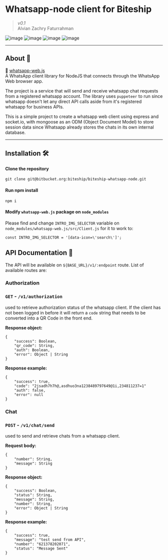 # Whatsapp-node client for Biteship
> _v0.1_  
Alvian Zachry Faturrahman

![image](https://img.shields.io/badge/Express%20js-000000?style=for-the-badge&logo=express&logoColor=white)
![image](https://img.shields.io/badge/MongoDB-4EA94B?style=for-the-badge&logo=mongodb&logoColor=white)
![image](https://img.shields.io/badge/Socket.io-010101?&style=for-the-badge&logo=Socket.io&logoColor=white)
![image](https://img.shields.io/badge/WhatsApp-25D366?style=for-the-badge&logo=whatsapp&logoColor=white)

----

## About 📝

🔗 [whatsapp-web.js](https://wwebjs.dev/)  
A WhatsApp client library for NodeJS that connects through the WhatsApp Web browser app.

The project is a service that will send and receive whatsapp chat requests from a registered whatsapp account. The library uses `puppeteer` to run since whatsapp doesn't let any direct API calls aside from it's registered whatsapp for business APIs.  

This is a simple project to create a whatsapp web client using express and socket.io, with mongoose as an ODM (Object Document Model) to store session data since Whatsapp already stores the chats in its own internal database.

----
## Installation 🛠️

#### Clone the repository
 `git clone git@bitbucket.org:biteship/biteship-whatsapp-node.git`

#### Run npm install
 `npm i`

#### Modify `whatsapp-web.js` package on `node_modules`

Please find and change `INTRO_IMG_SELECTOR` variable on `node_modules/whatsapp-web.js/src/Client.js` for it to work to:

 `const INTRO_IMG_SELECTOR = '[data-icon=\'search\']';`

## API Documentation 📑

The API will be available on `${BASE_URL}/v1/:endpoint` route. List of available routes are:  

### Authorization
  
### `GET` - `/v1/authorization`

used to retrieve authorization status of the whatsapp client. If the client has not been logged in before it will return a `code` string that needs to be converted into a QR Code in the front end.

**Response object:**
``` 
{
    "success": Boolean,
    "qr_code": String,
    "auth": Boolean,
    "error": Object | String
} 
```

**Response example:**
``` 
{
    "success": true,
    "code": "2jsadh7h7h@,asdhuo3na1238489797649@1i,234811237=1"
    "auth": false,
    "error": null
}
```

### Chat

### `POST` - `/v1/chat/send`

used to send and retrieve chats from a whatsapp client.

**Request body:**
```
{
    "number": String,
    "message": String
}
```

**Response object:**
``` 
{
    "success": Boolean,
    "status": String,
    "message": String,
    "number": String,
    "error": Object | String
}
```

**Response example:**
```
{
    "success": true,
    "message": "test send from API",
    "number": "621378202071",
    "status": "Message Sent"
}
```